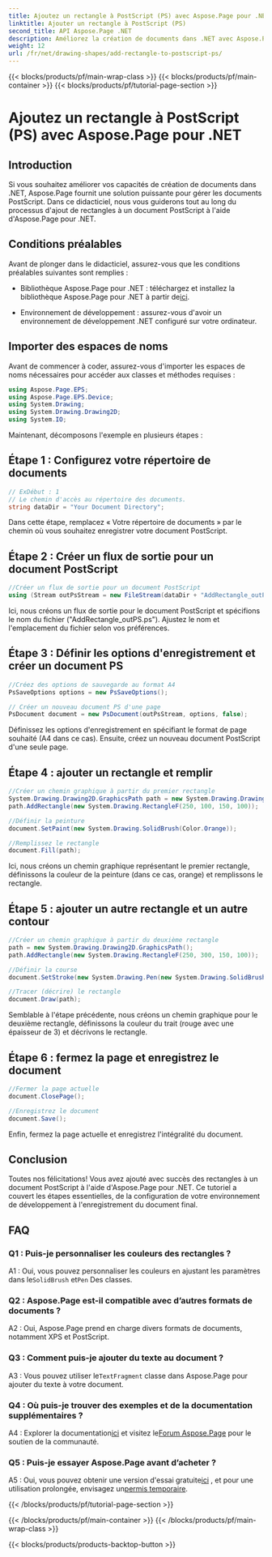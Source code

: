```yaml
---
title: Ajoutez un rectangle à PostScript (PS) avec Aspose.Page pour .NET
linktitle: Ajouter un rectangle à PostScript (PS)
second_title: API Aspose.Page .NET
description: Améliorez la création de documents dans .NET avec Aspose.Page. Apprenez à ajouter des rectangles aux fichiers PostScript (PS), étape par étape.
weight: 12
url: /fr/net/drawing-shapes/add-rectangle-to-postscript-ps/
---
```


{{< blocks/products/pf/main-wrap-class >}}
{{< blocks/products/pf/main-container >}}
{{< blocks/products/pf/tutorial-page-section >}}

# Ajoutez un rectangle à PostScript (PS) avec Aspose.Page pour .NET

## Introduction

Si vous souhaitez améliorer vos capacités de création de documents dans .NET, Aspose.Page fournit une solution puissante pour gérer les documents PostScript. Dans ce didacticiel, nous vous guiderons tout au long du processus d'ajout de rectangles à un document PostScript à l'aide d'Aspose.Page pour .NET.

## Conditions préalables

Avant de plonger dans le didacticiel, assurez-vous que les conditions préalables suivantes sont remplies :

-  Bibliothèque Aspose.Page pour .NET : téléchargez et installez la bibliothèque Aspose.Page pour .NET à partir de[ici](https://releases.aspose.com/page/net/).

- Environnement de développement : assurez-vous d'avoir un environnement de développement .NET configuré sur votre ordinateur.

## Importer des espaces de noms

Avant de commencer à coder, assurez-vous d'importer les espaces de noms nécessaires pour accéder aux classes et méthodes requises :

```csharp
using Aspose.Page.EPS;
using Aspose.Page.EPS.Device;
using System.Drawing;
using System.Drawing.Drawing2D;
using System.IO;
```

Maintenant, décomposons l'exemple en plusieurs étapes :

## Étape 1 : Configurez votre répertoire de documents

```csharp
// ExDébut : 1
// Le chemin d'accès au répertoire des documents.
string dataDir = "Your Document Directory";
```

Dans cette étape, remplacez « Votre répertoire de documents » par le chemin où vous souhaitez enregistrer votre document PostScript.

## Étape 2 : Créer un flux de sortie pour un document PostScript

```csharp
//Créer un flux de sortie pour un document PostScript
using (Stream outPsStream = new FileStream(dataDir + "AddRectangle_outPS.ps", FileMode.Create))
```

Ici, nous créons un flux de sortie pour le document PostScript et spécifions le nom du fichier ("AddRectangle_outPS.ps"). Ajustez le nom et l'emplacement du fichier selon vos préférences.

## Étape 3 : Définir les options d'enregistrement et créer un document PS

```csharp
//Créez des options de sauvegarde au format A4
PsSaveOptions options = new PsSaveOptions();

// Créer un nouveau document PS d'une page
PsDocument document = new PsDocument(outPsStream, options, false);
```

Définissez les options d'enregistrement en spécifiant le format de page souhaité (A4 dans ce cas). Ensuite, créez un nouveau document PostScript d'une seule page.

## Étape 4 : ajouter un rectangle et remplir

```csharp
//Créer un chemin graphique à partir du premier rectangle
System.Drawing.Drawing2D.GraphicsPath path = new System.Drawing.Drawing2D.GraphicsPath();
path.AddRectangle(new System.Drawing.RectangleF(250, 100, 150, 100));

//Définir la peinture
document.SetPaint(new System.Drawing.SolidBrush(Color.Orange));

//Remplissez le rectangle
document.Fill(path);
```

Ici, nous créons un chemin graphique représentant le premier rectangle, définissons la couleur de la peinture (dans ce cas, orange) et remplissons le rectangle.

## Étape 5 : ajouter un autre rectangle et un autre contour

```csharp
//Créer un chemin graphique à partir du deuxième rectangle
path = new System.Drawing.Drawing2D.GraphicsPath();
path.AddRectangle(new System.Drawing.RectangleF(250, 300, 150, 100));

//Définir la course
document.SetStroke(new System.Drawing.Pen(new System.Drawing.SolidBrush(Color.Red), 3));

//Tracer (décrire) le rectangle
document.Draw(path);
```

Semblable à l'étape précédente, nous créons un chemin graphique pour le deuxième rectangle, définissons la couleur du trait (rouge avec une épaisseur de 3) et décrivons le rectangle.

## Étape 6 : fermez la page et enregistrez le document

```csharp
//Fermer la page actuelle
document.ClosePage();

//Enregistrez le document
document.Save();
```

Enfin, fermez la page actuelle et enregistrez l'intégralité du document.

## Conclusion

Toutes nos félicitations! Vous avez ajouté avec succès des rectangles à un document PostScript à l'aide d'Aspose.Page pour .NET. Ce tutoriel a couvert les étapes essentielles, de la configuration de votre environnement de développement à l'enregistrement du document final.

## FAQ

### Q1 : Puis-je personnaliser les couleurs des rectangles ?

A1 : Oui, vous pouvez personnaliser les couleurs en ajustant les paramètres dans le`SolidBrush` et`Pen` Des classes.

### Q2 : Aspose.Page est-il compatible avec d’autres formats de documents ?

A2 : Oui, Aspose.Page prend en charge divers formats de documents, notamment XPS et PostScript.

### Q3 : Comment puis-je ajouter du texte au document ?

 A3 : Vous pouvez utiliser le`TextFragment` classe dans Aspose.Page pour ajouter du texte à votre document.

### Q4 : Où puis-je trouver des exemples et de la documentation supplémentaires ?

 A4 : Explorer la documentation[ici](https://reference.aspose.com/page/net/) et visitez le[Forum Aspose.Page](https://forum.aspose.com/c/page/39) pour le soutien de la communauté.

### Q5 : Puis-je essayer Aspose.Page avant d’acheter ?

 A5 : Oui, vous pouvez obtenir une version d'essai gratuite[ici](https://releases.aspose.com/) , et pour une utilisation prolongée, envisagez un[permis temporaire](https://purchase.aspose.com/temporary-license/).

{{< /blocks/products/pf/tutorial-page-section >}}

{{< /blocks/products/pf/main-container >}}
{{< /blocks/products/pf/main-wrap-class >}}

{{< blocks/products/products-backtop-button >}}
